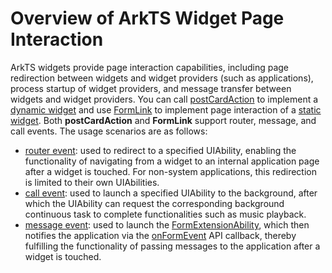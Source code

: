 # Overview of ArkTS Widget Page Interaction

ArkTS widgets provide page interaction capabilities, including page redirection between widgets and widget providers (such as applications), process startup of widget providers, and message transfer between widgets and widget providers. You can call [postCardAction](../reference/apis-arkui/js-apis-postCardAction.md#postcardaction-1) to implement a [dynamic widget](arkts-form-overview.md#dynamic-widget) and use [FormLink](../reference/apis-arkui/arkui-ts/ts-container-formlink.md) to implement page interaction of a [static widget](arkts-form-overview.md#static-widget). Both **postCardAction** and **FormLink** support router, message, and call events. The usage scenarios are as follows:

- [router event](arkts-ui-widget-event-router.md): used to redirect to a specified UIAbility, enabling the functionality of navigating from a widget to an internal application page after a widget is touched. For non-system applications, this redirection is limited to their own UIAbilities.
- [call event](arkts-ui-widget-event-call.md): used to launch a specified UIAbility to the background, after which the UIAbility can request the corresponding background continuous task to complete functionalities such as music playback.
- [message event](arkts-ui-widget-event-formextensionability.md): used to launch the [FormExtensionAbility](../reference/apis-form-kit/js-apis-app-form-formExtensionAbility.md), which then notifies the application via the [onFormEvent](../reference/apis-form-kit/js-apis-app-form-formExtensionAbility.md#formextensionabilityonformevent) API callback, thereby fulfilling the functionality of passing messages to the application after a widget is touched.
